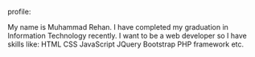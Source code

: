 profile:

My name is Muhammad Rehan. I have completed my graduation in Information Technology recently.
I want to be a web developer so I have skills like:
HTML
CSS 
JavaScript
JQuery
Bootstrap
PHP framework 
etc.
